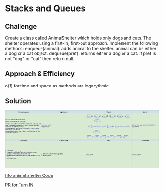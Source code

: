 # Stacks and Queues

## Challenge

Create a class called AnimalShelter which holds only dogs and cats. The shelter operates using a first-in, first-out approach.
Implement the following methods:
enqueue(animal): adds animal to the shelter. animal can be either a dog or a cat object.
dequeue(pref): returns either a dog or a cat. If pref is not "dog" or "cat" then return null.

## Approach & Efficiency
o(1) for time and space as methods are logarythmic

## Solution

![fifo animal shelter White Board](../assets/animalshelter.png)

[fifo animal shelter Code](../fifo_animal_shelter/fifo_animal_shelter.py)

[PR for Turn IN]()